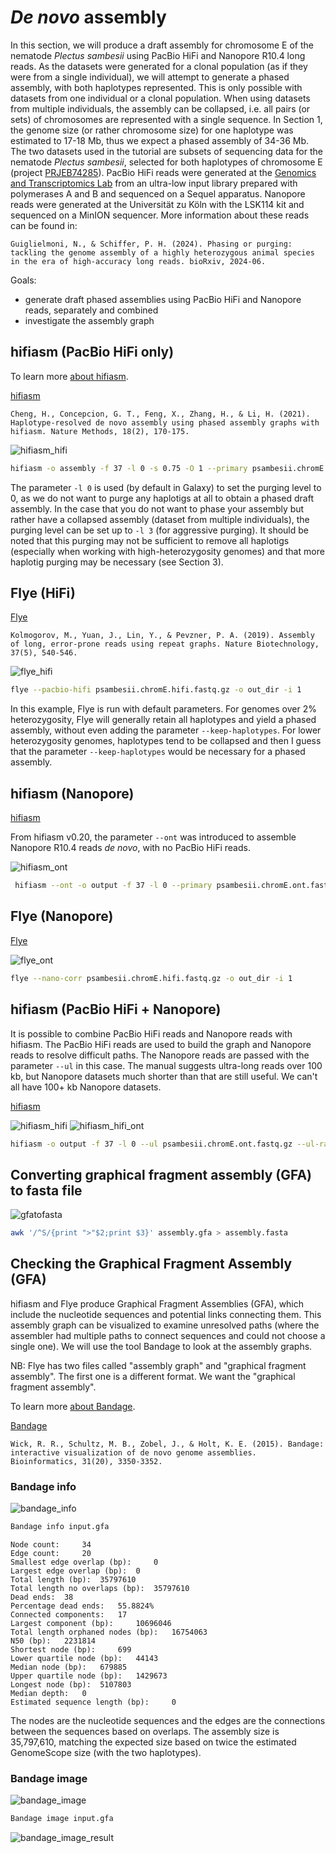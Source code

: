 # *De novo* assembly

In this section, we will produce a draft assembly for chromosome E of the nematode *Plectus sambesii* using PacBio HiFi and Nanopore R10.4 long reads. As the datasets were generated for a clonal population (as if they were from a single individual), we will attempt to generate a phased assembly, with both haplotypes represented. This is only possible with datasets from one individual or a clonal population. When using datasets from multiple individuals, the assembly can be collapsed, i.e. all pairs (or sets) of chromosomes are represented with a single sequence. 
In Section 1, the genome size (or rather chromosome size) for one haplotype was estimated to 17-18 Mb, thus we expect a phased assembly of 34-36 Mb. The two datasets used in the tutorial are subsets of sequencing data for the nematode *Plectus sambesii*, selected for both haplotypes of chromosome E (project [PRJEB74285](https://www.ebi.ac.uk/ena/browser/view/PRJEB74285)). PacBio HiFi reads were generated at the [Genomics and Transcriptomics Lab](https://www.gtl.hhu.de/) from an ultra-low input library prepared with polymerases A and B and sequenced on a Sequel apparatus. Nanopore reads were generated at the Universität zu Köln with the LSK114 kit and sequenced on a MinION sequencer. More information about these reads can be found in:

```
Guiglielmoni, N., & Schiffer, P. H. (2024). Phasing or purging: tackling the genome assembly of a highly heterozygous animal species in the era of high-accuracy long reads. bioRxiv, 2024-06.
```

Goals:
* generate draft phased assemblies using PacBio HiFi and Nanopore reads, separately and combined
* investigate the assembly graph

## hifiasm (PacBio HiFi only)

To learn more [about hifiasm](https://www.youtube.com/watch?v=RtTRC3AaaPk&t=1927s).

[hifiasm](https://github.com/chhylp123/hifiasm)

```
Cheng, H., Concepcion, G. T., Feng, X., Zhang, H., & Li, H. (2021). Haplotype-resolved de novo assembly using phased assembly graphs with hifiasm. Nature Methods, 18(2), 170-175.
```

![hifiasm_hifi](s2_pic/galaxy.hifiasm_hifi.png)

```sh
hifiasm -o assembly -f 37 -l 0 -s 0.75 -O 1 --primary psambesii.chromE.hifi.fastq.gz
```

The parameter `-l 0` is used (by default in Galaxy) to set the purging level to 0, as we do not want to purge any haplotigs at all to obtain a phased draft assembly. In the case that you do not want to phase your assembly but rather have a collapsed assembly (dataset from multiple individuals), the purging level can be set up to `-l 3` (for aggressive purging). It should be noted that this purging may not be sufficient to remove all haplotigs (especially when working with high-heterozygosity genomes) and that more haplotig purging may be necessary (see Section 3). 

## Flye (HiFi)

[Flye](https://github.com/fenderglass/Flye)

```
Kolmogorov, M., Yuan, J., Lin, Y., & Pevzner, P. A. (2019). Assembly of long, error-prone reads using repeat graphs. Nature Biotechnology, 37(5), 540-546.
```

![flye_hifi](s2_pic/galaxy.flye_hifi.png)

```sh
flye --pacbio-hifi psambesii.chromE.hifi.fastq.gz -o out_dir -i 1
```

In this example, Flye is run with default parameters. For genomes over 2\% heterozygosity, Flye will generally retain all haplotypes and yield a phased assembly, without even adding the parameter `--keep-haplotypes`. For lower heterozygosity genomes, haplotypes tend to be collapsed and then I guess that the parameter `--keep-haplotypes` would be necessary for a phased assembly. 
  
## hifiasm (Nanopore)

[hifiasm](https://github.com/chhylp123/hifiasm)

From hifiasm v0.20, the parameter `--ont` was introduced to assemble Nanopore R10.4 reads *de novo*, with no PacBio HiFi reads.

![hifiasm_ont](s2_pic/galaxy.hifiasm_ont.png)

```sh
 hifiasm --ont -o output -f 37 -l 0 --primary psambesii.chromE.ont.fastq.gz
```

## Flye (Nanopore)

[Flye](https://github.com/fenderglass/Flye)

![flye_ont](s2_pic/galaxy.flye_ont.png)

```sh
flye --nano-corr psambesii.chromE.hifi.fastq.gz -o out_dir -i 1
```

## hifiasm (PacBio HiFi + Nanopore)

It is possible to combine PacBio HiFi reads and Nanopore reads with hifiasm. The PacBio HiFi reads are used to build the graph and Nanopore reads to resolve difficult paths. The Nanopore reads are passed with the parameter `--ul` in this case. The manual suggests ultra-long reads over 100 kb, but Nanopore datasets much shorter than that are still useful. We can't all have 100+ kb Nanopore datasets. 

[hifiasm](https://github.com/chhylp123/hifiasm)

![hifiasm_hifi](s2_pic/galaxy.hifiasm_hifi.png)
![hifiasm_hifi_ont](s2_pic/galaxy.hifiasm_hifi_ont.png)

```sh
hifiasm -o output -f 37 -l 0 --ul psambesii.chromE.ont.fastq.gz --ul-rate 0.2 --ul-tip 6  --primary psambesii.chromE.hifi.fastq.gz
```

## Converting graphical fragment assembly (GFA) to fasta file

![gfatofasta](s2_pic/gfatofasta_hifiasm.png)

```sh
awk '/^S/{print ">"$2;print $3}' assembly.gfa > assembly.fasta
```

## Checking the Graphical Fragment Assembly (GFA)

hifiasm and Flye produce Graphical Fragment Assemblies (GFA), which include the nucleotide sequences and potential links connecting them. This assembly graph can be visualized to examine unresolved paths (where the assembler had multiple paths to connect sequences and could not choose a single one). We will use the tool Bandage to look at the assembly graphs.

NB: Flye has two files called "assembly graph" and "graphical fragment assembly". The first one is a different format. We want the "graphical fragment assembly".

To learn more [about Bandage](https://www.youtube.com/watch?v=cierloa5hS0).

[Bandage](https://rrwick.github.io/Bandage/)

```
Wick, R. R., Schultz, M. B., Zobel, J., & Holt, K. E. (2015). Bandage: interactive visualization of de novo genome assemblies. Bioinformatics, 31(20), 3350-3352.
```

### Bandage info

![bandage_info](s2_pic/bandage_info.png)

```sh
Bandage info input.gfa 
```
```
Node count: 	34
Edge count: 	20
Smallest edge overlap (bp): 	0
Largest edge overlap (bp): 	0
Total length (bp): 	35797610
Total length no overlaps (bp): 	35797610
Dead ends: 	38
Percentage dead ends: 	55.8824%
Connected components: 	17
Largest component (bp): 	10696046
Total length orphaned nodes (bp): 	16754063
N50 (bp): 	2231814
Shortest node (bp): 	699
Lower quartile node (bp): 	44143
Median node (bp): 	679885
Upper quartile node (bp): 	1429673
Longest node (bp): 	5107803
Median depth: 	0
Estimated sequence length (bp): 	0
```

The nodes are the nucleotide sequences and the edges are the connections between the sequences based on overlaps. The assembly size is 35,797,610, matching the expected size based on twice the estimated GenomeScope size (with the two haplotypes). 

### Bandage image

![bandage_image](s2_pic/bandage_image.png)

```sh
Bandage image input.gfa 
```

![bandage_image_result](s2_pic/galaxy.bandage_image.jpg)
